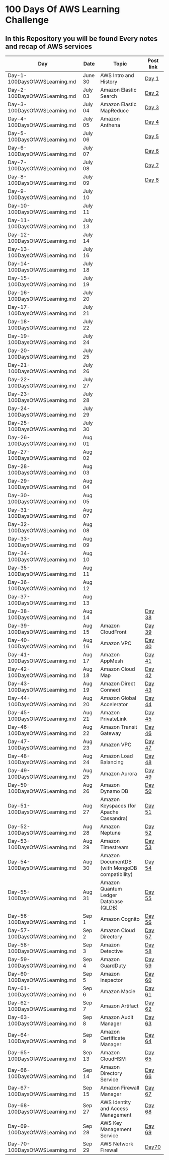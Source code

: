 <h1> 100 Days Of AWS Learning Challenge </h1>
 <h2> In this Repository you will be found Every notes and recap of AWS services </h2>
 
| Day                            | Date                 | Topic       | Post link |
| -----------------------------  |-----------          | ----------- |-----------|
| Day-1-100DaysOfAWSLearning.md  | June 30              |AWS Intro and History| [Day 1](https://github.com/thetechgirlgita/100-days-of-aws-learning/blob/master/Day-1-100DaysOfAWSLearning.md)          |
| Day-2-100DaysOfAWSLearning.md  |July 03              |Amazon Elastic Search    | [Day 2](https://github.com/thetechgirlgita/100-days-of-aws-learning/blob/master/Day-2-100DaysOfAWSLearning.md)          |
| Day-3-100DaysOfAWSLearning.md  | July 04              | Amazon Elastic MapReduce  | [Day 3](https://github.com/thetechgirlgita/100-days-of-aws-learning/blob/master/Day-3-100DaysOfAWSLearning.md)          |
| Day-4-100DaysOfAWSLearning.md  | July 05              | Amazon Anthena |[Day 4](https://github.com/thetechgirlgita/100-days-of-aws-learning/blob/master/Day-4-100DaysOfAWSLearning.md) |
| Day-5-100DaysOfAWSLearning.md  | July 06              |             |[Day 5](https://github.com/thetechgirlgita/100-days-of-aws-learning/blob/master/Day-5-100DaysOfAWSLearning.md)           |
| Day-6-100DaysOfAWSLearning.md  | July 07              |             |[Day 6](https://github.com/thetechgirlgita/100-days-of-aws-learning/blob/master/Day-6-100DaysOfAWSLearning.md)           |
| Day-7-100DaysOfAWSLearning.md  | July 08              |             |[Day 7](https://github.com/thetechgirlgita/100-days-of-aws-learning/blob/master/Day-7-100DaysOfAWSLearning.md)           |
| Day-8-100DaysOfAWSLearning.md  | July 09              |             | [Day 8](https://github.com/thetechgirlgita/100-days-of-aws-learning/blob/master/Day-8-100DaysOfAWSLearning.md)          |
| Day-9-100DaysOfAWSLearning.md  | July 10              |             |           |
| Day-10-100DaysOfAWSLearning.md | July 11              |             |           |
| Day-11-100DaysOfAWSLearning.md | July 13              |             |           |
| Day-12-100DaysOfAWSLearning.md | July 14              |             |           |
| Day-13-100DaysOfAWSLearning.md | July 16              |             |           |
| Day-14-100DaysOfAWSLearning.md | July 18              |             |           |
| Day-15-100DaysOfAWSLearning.md | July 19              |             |           |
| Day-16-100DaysOfAWSLearning.md | July 20              |             |           |
| Day-17-100DaysOfAWSLearning.md | July 21              |             |           |
| Day-18-100DaysOfAWSLearning.md | July 22              |             |           |
| Day-19-100DaysOfAWSLearning.md | July 24              |             |           |
| Day-20-100DaysOfAWSLearning.md | July 25              |             |           |
| Day-21-100DaysOfAWSLearning.md | July 26              |             |           |
| Day-22-100DaysOfAWSLearning.md | July 27              |             |           |
| Day-23-100DaysOfAWSLearning.md | July 28              |             |           |
| Day-24-100DaysOfAWSLearning.md | July 29              |             |           |
| Day-25-100DaysOfAWSLearning.md | July 30             |             |           |
| Day-26-100DaysOfAWSLearning.md | Aug 01             |             |           |
| Day-27-100DaysOfAWSLearning.md | Aug 02              |             |           |
| Day-28-100DaysOfAWSLearning.md | Aug 03              |             |           |
| Day-29-100DaysOfAWSLearning.md | Aug 04              |             |           |
| Day-30-100DaysOfAWSLearning.md | Aug 05              |             |           |
| Day-31-100DaysOfAWSLearning.md | Aug  07              |             |           |
| Day-32-100DaysOfAWSLearning.md | Aug  08              |             |           |
| Day-33-100DaysOfAWSLearning.md | Aug  09              |             |           |
| Day-34-100DaysOfAWSLearning.md | Aug  10              |             |           |
| Day-35-100DaysOfAWSLearning.md | Aug  11              |             |           |
| Day-36-100DaysOfAWSLearning.md | Aug  12              |             |           |
| Day-37-100DaysOfAWSLearning.md | Aug  13              |             |           |
| Day-38-100DaysOfAWSLearning.md | Aug  14              |             |  [Day 38](https://github.com/thetechgirlgita/100-days-of-aws-learning/blob/master/Day-38-100DaysOfAWSLearning.md)          |
| Day-39-100DaysOfAWSLearning.md | Aug  15              | Amazon CloudFront             | [Day 39](https://github.com/thetechgirlgita/100-days-of-aws-learning/blob/master/Day-39-100DaysOfAWSLearning.md)           |
| Day-40-100DaysOfAWSLearning.md | Aug  16              | Amazon VPC            | [Day 40](https://github.com/thetechgirlgita/100-days-of-aws-learning/blob/master/Day-40-100DaysOfAWSLearning.md) |
| Day-41-100DaysOfAWSLearning.md | Aug  17              |Amazon AppMesh           | [Day 41](https://github.com/thetechgirlgita/100-days-of-aws-learning/blob/master/Day-41-100DaysOfAWSLearning.md) |
| Day-42-100DaysOfAWSLearning.md | Aug  18              | Amazon Cloud Map | [Day 42](https://github.com/thetechgirlgita/100-days-of-aws-learning/blob/master/Day-42-100DaysOfAWSLearning.md)           |
| Day-43-100DaysOfAWSLearning.md | Aug  19              | Amazon Direct Connect | [Day 43](https://github.com/thetechgirlgita/100-days-of-aws-learning/blob/master/Day-43-100DaysOfAWSLearning.md)           |
| Day-44-100DaysOfAWSLearning.md | Aug  20              | Amazon Global Accelerator | [Day 44](https://github.com/thetechgirlgita/100-days-of-aws-learning/blob/master/Day-44-100DaysOfAWSLearning.md)           |
| Day-45-100DaysOfAWSLearning.md | Aug  21              | Amazon PrivateLink | [Day 45](https://github.com/thetechgirlgita/100-days-of-aws-learning/blob/master/Day-45-100DaysOfAWSLearning.md)           |
| Day-46-100DaysOfAWSLearning.md | Aug  22              | Amazon Transit Gateway | [Day 46](https://github.com/thetechgirlgita/100-days-of-aws-learning/blob/master/Day-46-100DaysOfAWSLearning.md)           |
| Day-47-100DaysOfAWSLearning.md | Aug  23              | Amazon VPC | [Day 47](https://github.com/thetechgirlgita/100-days-of-aws-learning/blob/master/Day-47-100DaysOfAWSLearning.md)           |
| Day-48-100DaysOfAWSLearning.md | Aug  24              | Amazon Load Balancing | [Day 48](https://github.com/thetechgirlgita/100-days-of-aws-learning/blob/master/Day-48-100DaysOfAWSLearning.md)           |
| Day-49-100DaysOfAWSLearning.md | Aug  25              | Amazon Aurora | [Day 49](https://github.com/thetechgirlgita/100-days-of-aws-learning/blob/master/Day-49-100DaysOfAWSLearning.md)           |
| Day-50-100DaysOfAWSLearning.md | Aug  26              | Amazon Dynamo DB | [Day 50](https://github.com/thetechgirlgita/100-days-of-aws-learning/blob/master/Day-50-100DaysOfAWSLearning.md)           |
| Day-51-100DaysOfAWSLearning.md | Aug  27       |Amazon Keyspaces (for Apache Cassandra)| [Day 51](https://github.com/thetechgirlgita/100-days-of-aws-learning/blob/master/Day-51-100DaysOfAWSLearning.md)  |
| Day-52-100DaysOfAWSLearning.md | Aug  28       |Amazon Neptune| [Day 52](https://github.com/thetechgirlgita/100-days-of-aws-learning/blob/master/Day-52-100DaysOfAWSLearning.md)  |
| Day-53-100DaysOfAWSLearning.md | Aug  29       |Amazon Timestream| [Day 53](https://github.com/thetechgirlgita/100-days-of-aws-learning/blob/master/Day-53-100DaysOfAWSLearning.md)  |
| Day-54-100DaysOfAWSLearning.md | Aug  30       |Amazon DocumentDB (with MongoDB compatibility)| [Day 54](https://github.com/thetechgirlgita/100-days-of-aws-learning/blob/master/Day-54-100DaysOfAWSLearning.md)  |
| Day-55-100DaysOfAWSLearning.md | Aug  31      |Amazon Quantum Ledger Database (QLDB)| [Day 55](https://github.com/thetechgirlgita/100-days-of-aws-learning/blob/master/Day-55-100DaysOfAWSLearning.md)  |
| Day-56-100DaysOfAWSLearning.md | Sep  1      |Amazon Cognito| [Day 56](https://github.com/thetechgirlgita/100-days-of-aws-learning/blob/master/Day-56-100DaysOfAWSLearning.md)  |
| Day-57-100DaysOfAWSLearning.md | Sep  2      |Amazon Cloud Directory| [Day 57](https://github.com/thetechgirlgita/100-days-of-aws-learning/blob/master/Day-57-100DaysOfAWSLearning.md)  |
| Day-58-100DaysOfAWSLearning.md | Sep  3      |Amazon Detective| [Day 58](https://github.com/thetechgirlgita/100-days-of-aws-learning/blob/master/Day-58-100DaysOfAWSLearning.md)  |
| Day-59-100DaysOfAWSLearning.md | Sep  4      |Amazon GuardDuty| [Day 59](https://github.com/thetechgirlgita/100-days-of-aws-learning/blob/master/Day-59-100DaysOfAWSLearning.md)  |
| Day-60-100DaysOfAWSLearning.md | Sep  5      |Amazon Inspector| [Day 60](https://github.com/thetechgirlgita/100-days-of-aws-learning/blob/master/Day-60-100DaysOfAWSLearning.md)  |
| Day-61-100DaysOfAWSLearning.md | Sep  6      |Amazon Macie| [Day 61](https://github.com/thetechgirlgita/100-days-of-aws-learning/blob/master/Day-61-100DaysOfAWSLearning.md)  |
| Day-62-100DaysOfAWSLearning.md | Sep  7     |Amazon Artifact| [Day 62](https://github.com/thetechgirlgita/100-days-of-aws-learning/blob/master/Day-62-100DaysOfAWSLearning.md)  |
| Day-63-100DaysOfAWSLearning.md | Sep  8     |Amazon Audit Manager| [Day 63](https://github.com/thetechgirlgita/100-days-of-aws-learning/blob/master/Day-63-100DaysOfAWSLearning.md)  |
| Day-64-100DaysOfAWSLearning.md | Sep  9     | Amazon Certificate Manager|[Day 64](https://github.com/thetechgirlgita/100-days-of-aws-learning/blob/master/Day-64-100DaysOfAWSLearning.md) |
| Day-65-100DaysOfAWSLearning.md | Sep  13     | Amazon CloudHSM|[Day 65](https://github.com/thetechgirlgita/100-days-of-aws-learning/blob/master/Day-65-100DaysOfAWSLearning.md) |
| Day-66-100DaysOfAWSLearning.md | Sep  14     | Amazon Directory Service|[Day 66](https://github.com/thetechgirlgita/100-days-of-aws-learning/blob/master/Day-66-100DaysOfAWSLearning.md) |
| Day-67-100DaysOfAWSLearning.md | Sep  15     | Amazon Firewall Manager |[Day 67](https://github.com/thetechgirlgita/100-days-of-aws-learning/blob/master/Day-67-100DaysOfAWSLearning.md) |
| Day-68-100DaysOfAWSLearning.md | Sep  27     | AWS Identity and Access Management |[Day 68](https://github.com/thetechgirlgita/100-days-of-aws-learning/blob/master/Day-68-100DaysOfAWSLearning.md) |
| Day-69-100DaysOfAWSLearning.md | Sep  28     | AWS Key Management Service  |[Day 69](https://github.com/thetechgirlgita/100-days-of-aws-learning/blob/master/Day-69-100DaysOfAWSLearning.md) |
| Day-70-100DaysOfAWSLearning.md | Sep  29     | AWS Network Firewall |[Day70](https://github.com/thetechgirlgita/100-days-of-aws-learning/blob/master/Day-70-100DaysOfAWSLearning.md) |
